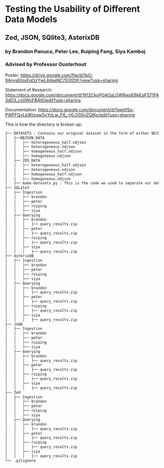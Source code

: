 # Testing the Usability of Different Data Models
## Zed, JSON, SQlite3, AsterixDB
### by Brandon Panuco, Peter Lee, Ruiping Fang, Siya Kamboj
### Advised by Professor Ousterhout

Poster: https://drive.google.com/file/d/1pO-9AnysEtoyEqOzYwL4dseNC7EGfDtF/view?usp=sharing

Statement of Research: https://docs.google.com/document/d/1912CkoPGAOaLGWRwpE6kEqFS71FA3dD3_cs0WnFB4t0/edit?usp=sharing

Documentation: https://docs.google.com/document/d/1qwhfSx-PWFFQyLb90sgwGxYoLw_F6_-HLOG5riZQlKo/edit?usp=sharing

This is how the directory is broken up:
```md
├── DATASETS : Contains our original dataset in the form of either NDJSON or Zed files. We will ingest this data into the other data models.
│   ├──NDJSON_DATA
│   │   ├── heterogeneous_half.ndjson
│   │   ├── heterogeneous.ndjson
│   │   ├── homogeneous_half.ndjson
│   │   ├── homogeneous.ndjson
│   ├── ZED_DATA
│   │   ├── heterogeneous_half.ndjson
│   │   ├── heterogeneous.ndjson
│   │   ├── homogeneous_half.ndjson
│   │   ├── homogeneous.ndjson
│   ├── make-datasets.py : This is the code we used to separate our dataset into its halves and save it into the respective folder.
├── SQLite3
│   ├── Ingestion
│   │   ├── brandon
│   │   ├── peter
│   │   ├── ruiping
│   │   ├── siya
│   ├── Querying
│   │   ├── brandon
│   │   │   ├── query_results.zip
│   │   ├── peter
│   │   │   ├── query_results.zip
│   │   ├── ruiping
│   │   │   ├── query_results.zip
│   │   ├── siya
│   │   │   ├── query_results.zip
├── AsterixDB
│   ├── Ingestion
│   │   ├── brandon
│   │   ├── peter
│   │   ├── ruiping
│   │   ├── siya
│   ├── Querying
│   │   ├── brandon
│   │   │   ├── query_results.zip
│   │   ├── peter
│   │   │   ├── query_results.zip
│   │   ├── ruiping
│   │   │   ├── query_results.zip
│   │   ├── siya
│   │   │   ├── query_results.zip
├── JSON
│   ├── Ingestion
│   │   ├── brandon
│   │   ├── peter
│   │   ├── ruiping
│   │   ├── siya
│   ├── Querying
│   │   ├── brandon
│   │   │   ├── query_results.zip
│   │   ├── peter
│   │   │   ├── query_results.zip
│   │   ├── ruiping
│   │   │   ├── query_results.zip
│   │   ├── siya
│   │   │   ├── query_results.zip
├── Zed
│   ├── Ingestion
│   │   ├── brandon
│   │   ├── peter
│   │   ├── ruiping
│   │   ├── siya
│   ├── Querying
│   │   ├── brandon
│   │   │   ├── query_results.zip
│   │   ├── peter
│   │   │   ├── query_results.zip
│   │   ├── ruiping
│   │   │   ├── query_results.zip
│   │   ├── siya
│   │   │   ├── query_results.zip
└── .gitignore
```
